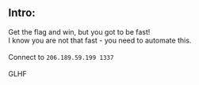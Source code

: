 ## Intro:

Get the flag and win, but you got to be fast!
<br/>
I know you are not that fast - you need to automate this.
<br/><br/>
Connect to `206.189.59.199 1337`
<br/><br/>
GLHF
